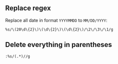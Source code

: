 ## Replace regex

Replace all date in format `YYYYMMDD` to `MM/DD/YYYY`:

```
%s/\(20\d\{2}\)\(\d\{2}\)\(\d\{2}\)/\2\/\3\/\1/g
```

## Delete everything in parentheses

```
:%s/(.*)//g
```
